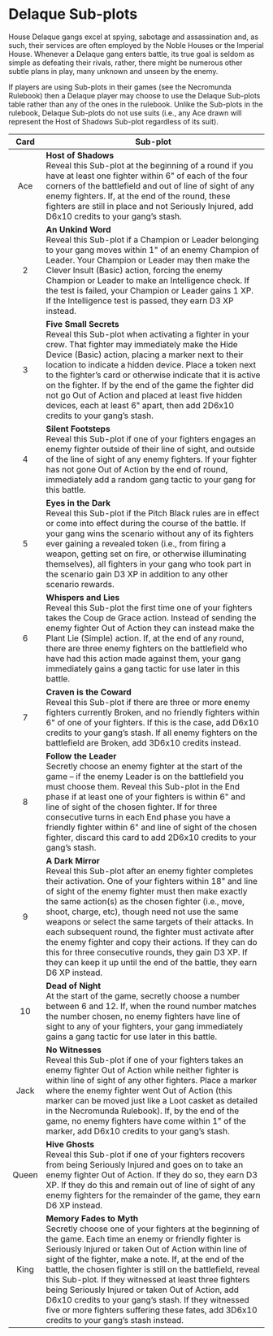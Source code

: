# Delaque Sub-plots

House Delaque gangs excel at spying, sabotage and assassination and, as such, their services are often employed by the Noble Houses or the Imperial House. Whenever a Delaque gang enters battle, its true goal is seldom as simple as
defeating their rivals, rather, there might be numerous other subtle plans in play, many unknown and unseen by the enemy.

If players are using Sub-plots in their games (see the Necromunda Rulebook) then a
Delaque player may choose to use the Delaque Sub-plots table rather than any of the
ones in the rulebook. Unlike the Sub-plots in the rulebook, Delaque Sub-plots do not
use suits (i.e., any Ace drawn will represent the Host of Shadows Sub-plot regardless
of its suit).

| Card  | Sub-plot                                                                                                                                                                                                                                                                                                                                                                                                                                                                                                                                                                                                       |
| :---: | -------------------------------------------------------------------------------------------------------------------------------------------------------------------------------------------------------------------------------------------------------------------------------------------------------------------------------------------------------------------------------------------------------------------------------------------------------------------------------------------------------------------------------------------------------------------------------------------------------------- |
|  Ace  | **Host of Shadows**<br /> Reveal this Sub-plot at the beginning of a round if you have at least one fighter within 6" of each of the four corners of the battlefield and out of line of sight of any enemy fighters. If, at the end of the round, these fighters are still in place and not Seriously Injured, add D6x10 credits to your gang’s stash.                                                                                                                                                                                                                                                         |
|   2   | **An Unkind Word**<br /> Reveal this Sub-plot if a Champion or Leader belonging to your gang moves within 1" of an enemy Champion of Leader. Your Champion or Leader may then make the Clever Insult (Basic) action, forcing the enemy Champion or Leader to make an Intelligence check. If the test is failed, your Champion or Leader gains 1 XP. If the Intelligence test is passed, they earn D3 XP instead.                                                                                                                                                                                               |
|   3   | **Five Small Secrets**<br /> Reveal this Sub-plot when activating a fighter in your crew. That fighter may immediately make the Hide Device (Basic) action, placing a marker next to their location to indicate a hidden device. Place a token next to the fighter’s card or otherwise indicate that it is active on the fighter. If by the end of the game the fighter did not go Out of Action and placed at least five hidden devices, each at least 6" apart, then add 2D6x10 credits to your gang’s stash.                                                                                                |
|   4   | **Silent Footsteps**<br /> Reveal this Sub-plot if one of your fighters engages an enemy fighter outside of their line of sight, and outside of the line of sight of any enemy fighters. If your fighter has not gone Out of Action by the end of round, immediately add a random gang tactic to your gang for this battle.                                                                                                                                                                                                                                                                                    |
|   5   | **Eyes in the Dark**<br /> Reveal this Sub-plot if the Pitch Black rules are in effect or come into effect during the course of the battle. If your gang wins the scenario without any of its fighters ever gaining a revealed token (i.e., from firing a weapon, getting set on fire, or otherwise illuminating themselves), all fighters in your gang who took part in the scenario gain D3 XP in addition to any other scenario rewards.                                                                                                                                                                    |
|   6   | **Whispers and Lies**<br /> Reveal this Sub-plot the first time one of your fighters takes the Coup de Grace action. Instead of sending the enemy fighter Out of Action they can instead make the Plant Lie (Simple) action. If, at the end of any round, there are three enemy fighters on the battlefield who have had this action made against them, your gang immediately gains a gang tactic for use later in this battle.                                                                                                                                                                                |
|   7   | **Craven is the Coward**<br /> Reveal this Sub-plot if there are three or more enemy fighters currently Broken, and no friendly fighters within 6" of one of your fighters. If this is the case, add D6x10 credits to your gang’s stash. If all enemy fighters on the battlefield are Broken, add 3D6x10 credits instead.                                                                                                                                                                                                                                                                                      |
|   8   | **Follow the Leader**<br /> Secretly choose an enemy fighter at the start of the game – if the enemy Leader is on the battlefield you must choose them. Reveal this Sub-plot in the End phase if at least one of your fighters is within 6" and line of sight of the chosen fighter. If for three consecutive turns in each End phase you have a friendly fighter within 6" and line of sight of the chosen fighter, discard this card to add 2D6x10 credits to your gang’s stash.                                                                                                                             |
|   9   | **A Dark Mirror**<br /> Reveal this Sub-plot after an enemy fighter completes their activation. One of your fighters within 18" and line of sight of the enemy fighter must then make exactly the same action(s) as the chosen fighter (i.e., move, shoot, charge, etc), though need not use the same weapons or select the same targets of their attacks. In each subsequent round, the fighter must activate after the enemy fighter and copy their actions. If they can do this for three consecutive rounds, they gain D3 XP. If they can keep it up until the end of the battle, they earn D6 XP instead. |
|  10   | **Dead of Night**<br /> At the start of the game, secretly choose a number between 6 and 12. If, when the round number matches the number chosen, no enemy fighters have line of sight to any of your fighters, your gang immediately gains a gang tactic for use later in this battle.                                                                                                                                                                                                                                                                                                                        |
| Jack  | **No Witnesses**<br /> Reveal this Sub-plot if one of your fighters takes an enemy fighter Out of Action while neither fighter is within line of sight of any other fighters. Place a marker where the enemy fighter went Out of Action (this marker can be moved just like a Loot casket as detailed in the Necromunda Rulebook). If, by the end of the game, no enemy fighters have come within 1" of the marker, add D6x10 credits to your gang’s stash.                                                                                                                                                    |
| Queen | **Hive Ghosts**<br /> Reveal this Sub-plot if one of your fighters recovers from being Seriously Injured and goes on to take an enemy fighter Out of Action. If they do so, they earn D3 XP. If they do this and remain out of line of sight of any enemy fighters for the remainder of the game, they earn D6 XP instead.                                                                                                                                                                                                                                                                                     |
| King  | **Memory Fades to Myth**<br /> Secretly choose one of your fighters at the beginning of the game. Each time an enemy or friendly fighter is Seriously Injured or taken Out of Action within line of sight of the fighter, make a note. If, at the end of the battle, the chosen fighter is still on the battlefield, reveal this Sub-plot. If they witnessed at least three fighters being Seriously Injured or taken Out of Action, add D6x10 credits to your gang’s stash. If they witnessed five or more fighters suffering these fates, add 3D6x10 credits to your gang’s stash instead.                   |
